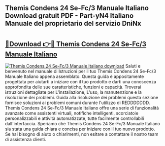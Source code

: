 ## Themis Condens 24 Se-Fc/3 Manuale Italiano Download gratuit PDF - Part-yN4 Italiano Manuale del proprietario del servizio DniNx

# <h2><a href="http://dfgi6v.blite.top/?on=Themis+Condens+24+Se-Fc%2f3+Manuale+Italiano">🔗Download 👉🔴 Themis Condens 24 Se-Fc/3 Manuale Italiano</a></h2>

[![Themis Condens 24 Se-Fc/3 Manuale Italiano download](https://i.imgur.com/lujVjoI.png)](http://dfgi6v.blite.top/?on=Themis+Condens+24+Se-Fc%2f3+Manuale+Italiano)
Saluti e benvenuto nel manuale di Istruzioni per il tuo Themis Condens 24 Se-Fc/3 Manuale Italiano appena assemblato. Questa guida è appositamente progettata per aiutarti a iniziare con il tuo prodotto e darti una conoscenza approfondita delle sue caratteristiche, funzioni e capacità. Troverai istruzioni dettagliate per L'installazione, L'uso, la manutenzione e la risoluzione dei problemi. Guida alla risoluzione dei problemi questa sezione fornisce soluzioni ai problemi comuni durante l'utilizzo di REDDDDDDD. Themis Condens 24 Se-Fc/3 Manuale Italiano offre una serie di funzionalità avanzate come assistenti virtuali, notifiche intelligenti, scorciatoie personalizzabili e attività automatizzate, tutte facilmente controllabili dall'interfaccia. Speriamo che Themis Condens 24 Se-Fc/3 Manuale Italiano sia stata una guida chiara e concisa per iniziare con il tuo nuovo prodotto. Se hai bisogno di aiuto o chiarimenti, non esitare a contattare il nostro team di assistenza clienti.
